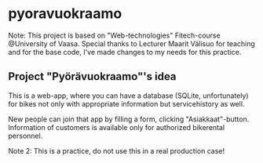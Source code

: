 # pyoravuokraamo

Note: This project is based on "Web-technologies" Fitech-course @University of Vaasa. Special thanks to Lecturer Maarit Välisuo for teaching and for the base code, I've made changes to my needs for this practice.

## Project "Pyörävuokraamo"'s idea

This is a web-app, where you can have a database (SQLite, unfortunately)  for bikes not only with appropriate information but servicehistory as well.

New people can join that app by filling a form, clicking "Asiakkaat"-button. Information of customers is available only for authorized bikerental personnel.

Note 2: This is a practice, do not use this in a real production case!
